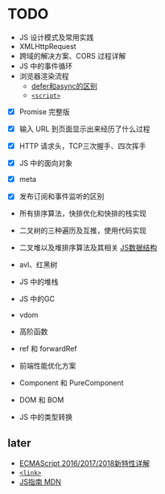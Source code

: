 # TODO

- JS 设计模式及常用实践
- XMLHttpRequest
- 跨域的解决方案、CORS 过程详解
- JS 中的事件循环
- 浏览器渲染流程
    - [defer和async的区别](https://segmentfault.com/q/1010000000640869)
    - [`<script>`](https://developer.mozilla.org/zh-CN/docs/Web/HTML/Element/script)
- [x] Promise 完整版
- [x] 输入 URL 到页面显示出来经历了什么过程
- [x] HTTP 请求头，TCP三次握手、四次挥手
- [x] JS 中的面向对象
- [x] meta
- [x] 发布订阅和事件监听的区别


- 所有排序算法，快排优化和快排的栈实现
- 二叉树的三种遍历及互推，使用代码实现
- 二叉堆以及堆排序算法及其相关 [JS数据结构](http://caibaojian.com/learn-javascript.html)
- avl、红黑树

- JS 中的堆栈
- JS 中的GC
- vdom
- 高阶函数

- ref 和 forwardRef
- 前端性能优化方案
- Component 和 PureComponent
- DOM 和 BOM
- JS 中的类型转换

## later
- [ECMAScript 2016/2017/2018新特性详解](https://mp.weixin.qq.com/s?__biz=MzUxMzcxMzE5Ng==&mid=2247489700&idx=1&sn=ed323636072614a8268737195ae3ace3&chksm=f951ade7ce2624f13fa81ab05cfe167df50ed8e5ed0bb86c88f9f919b868d14440ae0fc1a821&mpshare=1&scene=23&srcid=1021INkQyLp4RKS6Npb2fHpy#rd)
- [`<link>`](https://developer.mozilla.org/zh-CN/docs/Web/HTML/Element/link#attr-href)
- [JS指南 MDN](https://developer.mozilla.org/zh-CN/docs/Web/JavaScript/Guide)
